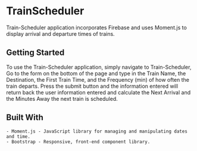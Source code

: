 # TrainScheduler
Train-Scheduler application incorporates Firebase and uses Moment.js to display arrival and departure times of trains.

## Getting Started

To use the Train-Scheduler application, simply navigate to Train-Scheduler, Go to the form on the bottom of the page and type in the Train Name, the Destination, the First Train Time, and the Frequency (min) of how often the train departs. Press the submit button and the information entered will return back the user information entered and calculate the Next Arrival and the Minutes Away the next train is scheduled.

## Built With

    - Moment.js - JavaScript library for managing and manipulating dates and time.
    - Bootstrap - Responsive, front-end component library.

